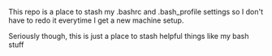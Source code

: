 This repo is a place to stash my .bashrc and .bash_profile settings so I don't have to redo it everytime I get a new machine setup. 

Seriously though, this is just a place to stash helpful things like my bash stuff
